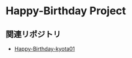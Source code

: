 # Happy-Birthday Project

## 関連リポジトリ
- [Happy-Birthday-kyota01](https://wisteriahuman.github.io/Happy-Birthday-kyota01/)

